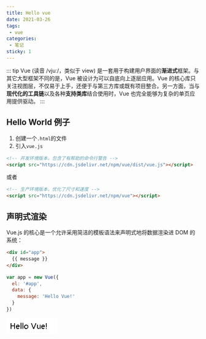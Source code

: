 ```yaml
---
title: Hello vue
date: 2021-03-26
tags:
 - vue
categories:
 - 笔记
sticky: 1
---
```


::: tip 
Vue (读音 /vjuː/，类似于 view) 是一套用于构建用户界面的**渐进式**框架。与其它大型框架不同的是，Vue 被设计为可以自底向上逐层应用。Vue 的核心库只关注视图层，不仅易于上手，还便于与第三方库或既有项目整合。另一方面，当与**现代化的工具链**以及各种**支持类库**结合使用时，Vue 也完全能够为复杂的单页应用提供驱动。
:::

<!-- more -->

## Hello World 例子
1. 创建一个`.html`的文件
2. 引入`vue.js`
```html
<!-- 开发环境版本，包含了有帮助的命令行警告 -->
<script src="https://cdn.jsdelivr.net/npm/vue/dist/vue.js"></script>
```
或者
```html
<!-- 生产环境版本，优化了尺寸和速度 -->
<script src="https://cdn.jsdelivr.net/npm/vue"></script>
```

## 声明式渲染
Vue.js 的核心是一个允许采用简洁的模板语法来声明式地将数据渲染进 DOM 的系统：
```html
<div id="app">
  {{ message }}
</div>
```
```js
var app = new Vue({
  el: '#app',
  data: {
    message: 'Hello Vue!'
  }
})
```
![hello vue!](./01/helloworld.png)